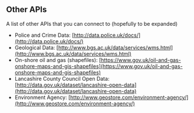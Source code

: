 ## Other APIs

A list of other APIs that you can connect to (hopefully to be expanded)

* Police and Crime Data: [http://data.police.uk/docs/](http://data.police.uk/docs/)
* Geological Data: [http://www.bgs.ac.uk/data/services/wms.html](http://www.bgs.ac.uk/data/services/wms.html)
* On-shore oil and gas (shapefiles): [https://www.gov.uk/oil-and-gas-onshore-maps-and-gis-shapefiles](https://www.gov.uk/oil-and-gas-onshore-maps-and-gis-shapefiles)
* Lancashire County Council Open Data: [http://data.gov.uk/dataset/lancashire-open-data](http://data.gov.uk/dataset/lancashire-open-data)
* Environment Agency: [http://www.geostore.com/environment-agency/](http://www.geostore.com/environment-agency/)
